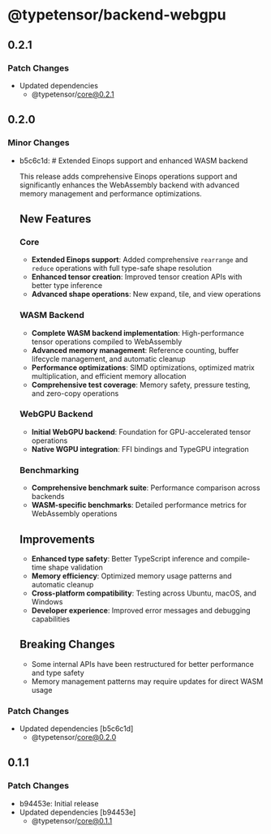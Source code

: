 # @typetensor/backend-webgpu

## 0.2.1

### Patch Changes

- Updated dependencies
  - @typetensor/core@0.2.1

## 0.2.0

### Minor Changes

- b5c6c1d: # Extended Einops support and enhanced WASM backend

  This release adds comprehensive Einops operations support and significantly enhances the WebAssembly backend with advanced memory management and performance optimizations.

  ## New Features

  ### Core
  - **Extended Einops support**: Added comprehensive `rearrange` and `reduce` operations with full type-safe shape resolution
  - **Enhanced tensor creation**: Improved tensor creation APIs with better type inference
  - **Advanced shape operations**: New expand, tile, and view operations

  ### WASM Backend
  - **Complete WASM backend implementation**: High-performance tensor operations compiled to WebAssembly
  - **Advanced memory management**: Reference counting, buffer lifecycle management, and automatic cleanup
  - **Performance optimizations**: SIMD optimizations, optimized matrix multiplication, and efficient memory allocation
  - **Comprehensive test coverage**: Memory safety, pressure testing, and zero-copy operations

  ### WebGPU Backend
  - **Initial WebGPU backend**: Foundation for GPU-accelerated tensor operations
  - **Native WGPU integration**: FFI bindings and TypeGPU integration

  ### Benchmarking
  - **Comprehensive benchmark suite**: Performance comparison across backends
  - **WASM-specific benchmarks**: Detailed performance metrics for WebAssembly operations

  ## Improvements
  - **Enhanced type safety**: Better TypeScript inference and compile-time shape validation
  - **Memory efficiency**: Optimized memory usage patterns and automatic cleanup
  - **Cross-platform compatibility**: Testing across Ubuntu, macOS, and Windows
  - **Developer experience**: Improved error messages and debugging capabilities

  ## Breaking Changes
  - Some internal APIs have been restructured for better performance and type safety
  - Memory management patterns may require updates for direct WASM usage

### Patch Changes

- Updated dependencies [b5c6c1d]
  - @typetensor/core@0.2.0

## 0.1.1

### Patch Changes

- b94453e: Initial release
- Updated dependencies [b94453e]
  - @typetensor/core@0.1.1
